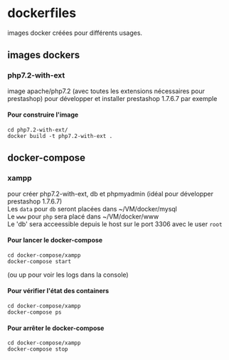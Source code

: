 # dockerfiles #

images docker créées pour différents usages.

## images dockers ##

### php7.2-with-ext ###
image apache/php7.2 (avec toutes les extensions nécessaires pour prestashop) pour développer et installer prestashop 1.7.6.7 par exemple

#### Pour construire l'image ####
```
cd php7.2-with-ext/
docker build -t php7.2-with-ext .
```

## docker-compose ##

### xampp ###
pour créer php7.2-with-ext, db et phpmyadmin (idéal pour développer prestashop 1.7.6.7)  
Les `data` pour `db` seront placées dans ~/VM/docker/mysql  
Le `www` pour `php` sera placé dans ~/VM/docker/www  
Le 'db' sera acceessible depuis le host sur le port 3306 avec le user `root`


#### Pour lancer le docker-compose ####
```
cd docker-compose/xampp
docker-compose start
```
(ou up pour voir les logs dans la console)

#### Pour vérifier l'état des containers ####
```
cd docker-compose/xampp
docker-compose ps
```

#### Pour arrêter le docker-compose ####
```
cd docker-compose/xampp
docker-compose stop
```
